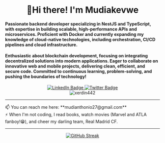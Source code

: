 <h1 align="center">🤩Hi there! I'm Mudiakevwe</h1>
<h4>Passionate backend developer specializing in NestJS and TypeScript, with expertise in building scalable, high-performance APIs and microservices. Proficient with Docker and currently expanding my knowledge of cloud-native technologies, including orchestration, CI/CD pipelines and cloud infrastructure.</h4>

<h4>Enthusiastic about blockchain development, focusing on integrating decentralized solutions into modern applications. Eager to collaborate on innovative web and mobile projects, delivering clean, efficient, and secure code. Committed to continuous learning, problem-solving, and pushing the boundaries of technology!</h4>

<div id="badges" align="center">
  <!-- Corrected LinkedIn URL -->
  <a href="https://linkedin.com/in/mudiakevwe%20ovwurhughen" target="_blank" rel="noopener noreferrer">
    <img src="https://img.shields.io/badge/LinkedIn-blue?style=for-the-badge&logo=linkedin&logoColor=white" alt="LinkedIn Badge"/>
  </a>
  <a href="https://twitter.com/xerdin_442" target="_blank" rel="noopener noreferrer">
    <img src="https://img.shields.io/badge/Twitter-blue?style=for-the-badge&logo=twitter&logoColor=white" alt="Twitter Badge"/>
  </a> 
  <div><img src="https://komarev.com/ghpvc/?username=xerdin442&label=Profile%20views&color=0e75b6&style=flat" alt="xerdin442" /></div>

  ---
  <div align="left">
    📫 You can reach me here: **mudianthonio27@gmail.com** <br/>
    ⚡ When I'm not coding, I read books, watch movies (Marvel and ATLA fanboy!😁), and cheer my darling team, Real Madrid CF.
  </div>

  ---
  [![GitHub Streak](https://github-readme-streak-stats.herokuapp.com?user=xerdin442&theme=github-dark-blue&border_radius=10)](https://git.io/streak-stats)
</div>
